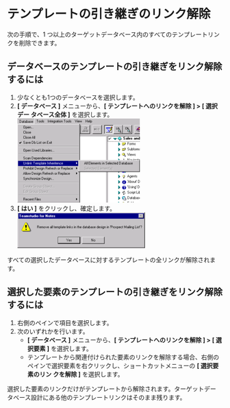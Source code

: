 # テンプレートの引き継ぎのリンク解除

次の手順で、1 つ以上のターゲットデータベース内のすべてのテンプレートリンクを削除できます。 

## データベースのテンプレートの引き継ぎをリンク解除するには
1. 少なくとも1つのデータベースを選択します。
2. **[ データベース ]** メニューから、**[ テンプレートへのリンクを解除 ] > [ 選択デー タベース全体 ]** を選択します。  
   ![Unlink Menu](img/unlinking.png)
3. **[ はい ]** をクリックし、確定します。  
   ![Confirm](img/unlinking2.png)

すべての選択したデータベースに対するテンプレートの全リンクが解除されます。 

## 選択した要素のテンプレートの引き継ぎをリンク解除するには
1. 右側のペインで項目を選択します。
2. 次のいずれかを行います。
    * **[ データベース ]** メニューから、**[ テンプレートへのリンクを解除 ] > [ 選択要素 ]** を選択します。
    * テンプレートから関連付けられた要素のリンクを解除する場合、右側のペインで選択要素を右クリックし、ショートカットメニューの **[ 選択要素のリン クを解除 ]** を選択します。

選択した要素のリンクだけがテンプレートから解除されます。ターゲットデー タベース設計にある他のテンプレートリンクはそのまま残ります。